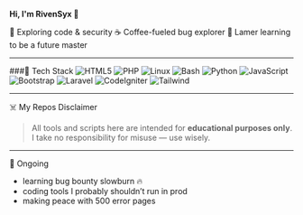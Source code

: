 **Hi, I'm RivenSyx 👋**

🔐 Exploring code & security
☕ Coffee-fueled bug explorer
🐛 Lamer learning to be a future master

---

###🧰 Tech Stack
![HTML5](https://img.shields.io/badge/-HTML5-E34F26?logo=html5&logoColor=white)
![PHP](https://img.shields.io/badge/-PHP-777BB4?logo=php&logoColor=white)
![Linux](https://img.shields.io/badge/-Linux-FCC624?logo=linux&logoColor=black)
![Bash](https://img.shields.io/badge/-Bash-4EAA25?logo=gnu-bash&logoColor=white)
![Python](https://img.shields.io/badge/-Python-3776AB?logo=python&logoColor=white)
![JavaScript](https://img.shields.io/badge/-JavaScript-F7DF1E?logo=javascript&logoColor=black)
![Bootstrap](https://img.shields.io/badge/-Bootstrap-7952B3?logo=bootstrap&logoColor=white)
![Laravel](https://img.shields.io/badge/-Laravel-FF2D20?logo=laravel&logoColor=white)
![CodeIgniter](https://img.shields.io/badge/-CodeIgniter-E44D26?logo=codeigniter&logoColor=white)
![Tailwind](https://img.shields.io/badge/-Tailwind_CSS-38B2AC?logo=tailwind-css&logoColor=white)

---

☠️ My Repos Disclaimer
> All tools and scripts here are intended for **educational purposes only**.  
> I take no responsibility for misuse — use wisely.

---

🧠 Ongoing
- learning bug bounty slowburn 🔥  
- coding tools I probably shouldn’t run in prod  
- making peace with 500 error pages
